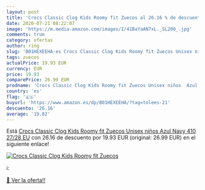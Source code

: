 ```yaml
---
layout: post
title: 'Crocs Classic Clog Kids Roomy fit Zuecos al 26.16 % de descuento'
date: 2020-07-21 08:22:07
image: 'https://m.media-amazon.com/images/I/41BaYaAN7xL._SL200_.jpg'
comments: true
category: ofertas
author: ring
slug: 'B01HEXEEHA-es Crocs Classic Clog Kids Roomy fit Zuecos Unisex niños Azul...'
tags: zuecos
actualPrice: 19.93 EUR
currency: EUR
price: 19.93
comparePrice: 26.99 EUR
prodname: 'Crocs Classic Clog Kids Roomy fit Zuecos Unisex niños  Azul  Navy 410   27/28 EU'
country: 'es'
flag: '🇪🇸'
buyurl: 'https://www.amazon.es/dp/B01HEXEEHA/?tag=tolees-21'
descuento: '26.16'
average: '19.82'
---
```


Está [Crocs Classic Clog Kids Roomy fit Zuecos Unisex niños  Azul  Navy 410   27/28 EU](https://www.amazon.es/dp/B01HEXEEHA/?tag=tolees-21) con 26.16 de descuento por 19.93 EUR (original: 26.99 EUR) en el siguiente enlace!

[![Crocs Classic Clog Kids Roomy fit Zuecos](https://m.media-amazon.com/images/I/41BaYaAN7xL._SL200_.jpg)](https://www.amazon.es/dp/B01HEXEEHA/?tag=tolees-21)

ℹ️:


[🛒 Ver la oferta!!](https://www.amazon.es/dp/B01HEXEEHA/?tag=tolees-21)
